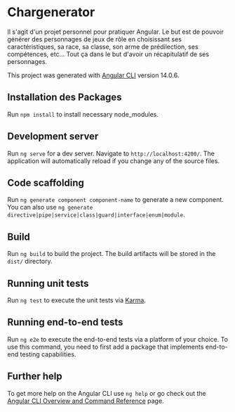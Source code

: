# Chargenerator

Il s'agit d'un projet personnel pour pratiquer Angular.
Le but est de pouvoir générer des personnages de jeux de rôle en choisissant ses caractéristiques, sa race, sa classe, son arme de prédilection, ses compétences, etc... Tout ça dans le but d'avoir un récapitulatif de ses personnages.

This project was generated with [Angular CLI](https://github.com/angular/angular-cli) version 14.0.6.

## Installation des Packages

Run `npm install` to install necessary node_modules.

## Development server

Run `ng serve` for a dev server. Navigate to `http://localhost:4200/`. The application will automatically reload if you change any of the source files.

## Code scaffolding

Run `ng generate component component-name` to generate a new component. You can also use `ng generate directive|pipe|service|class|guard|interface|enum|module`.

## Build

Run `ng build` to build the project. The build artifacts will be stored in the `dist/` directory.

## Running unit tests

Run `ng test` to execute the unit tests via [Karma](https://karma-runner.github.io).

## Running end-to-end tests

Run `ng e2e` to execute the end-to-end tests via a platform of your choice. To use this command, you need to first add a package that implements end-to-end testing capabilities.

## Further help

To get more help on the Angular CLI use `ng help` or go check out the [Angular CLI Overview and Command Reference](https://angular.io/cli) page.
